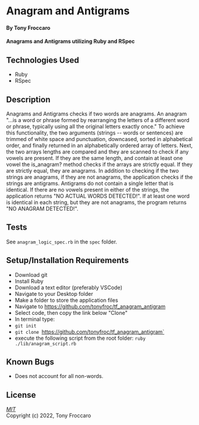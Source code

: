 # Anagram and Antigrams 

#### By Tony Froccaro

#### Anagrams and Antigrams utilizing Ruby and RSpec

## Technologies Used

- Ruby
- RSpec

## Description

Anagrams and Antigrams checks if two words are anagrams. An anagram "...is a word or phrase formed by rearranging the letters of a different word or phrase, typically using all the original letters exactly once." To achieve this functionality, the two arguments (strings -- words or sentences) are trimmed of white space and punctuation, downcased, sorted in alphabetical order, and finally returned in an alphabetically ordered array of letters. Next, the two arrays lengths are compared and they are scanned to check if any vowels are present. If they are the same length, and contain at least one vowel the is_anagram? method checks if the arrays are strictly equal. If they are strictly equal, they are anagrams. In addition to checking if the two strings are anagrams, if they are not anagrams, the application checks if the strings are antigrams. Antigrams do not contain a single letter that is identical. If there are no vowels present in either of the strings, the application returns "NO ACTUAL WORDS DETECTED!". If at least one word is identical in each string, but they are not anagrams, the program returns "NO ANAGRAM DETECTED!".

## Tests

See `anagram_logic_spec.rb` in the `spec` folder.

## Setup/Installation Requirements

- Download git
- Install Ruby
- Download a text editor (preferably VSCode)
- Navigate to your Desktop folder
- Make a folder to store the application files
- Navigate to https://github.com/tonyfroc/tf_anagram_antigram
- Select code, then copy the link below "Clone"
- In terminal type:
- `git init`
- `git clone `https://github.com/tonyfroc/tf_anagram_antigram`
- execute the following script from the root folder: `ruby ./lib/anagram_script.rb`

## Known Bugs

- Does not account for all non-words.  

## License

_[MIT](https://opensource.org/licenses/MIT)_  
Copyright (c) 2022, Tony Froccaro

